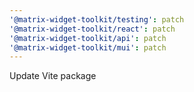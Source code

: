 ```yaml
---
'@matrix-widget-toolkit/testing': patch
'@matrix-widget-toolkit/react': patch
'@matrix-widget-toolkit/api': patch
'@matrix-widget-toolkit/mui': patch
---
```


Update Vite package
